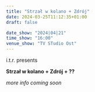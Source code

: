 ```yaml
---
title: "Strzał w kolano + Zdrój"
date: 2024-03-25T11:12:35+01:00
draft: false

date_show: "2024|04|21"
time_show: "16:00"
venue_show: "TV STudio Ost"
---
```


i.t.r. presents

**Strzał w kolano + Zdrój + ??**

_more info coming soon_

<!-- ![Strzał w kolano + Zdrój](../../posters/2024-04-21.jpg) -->
